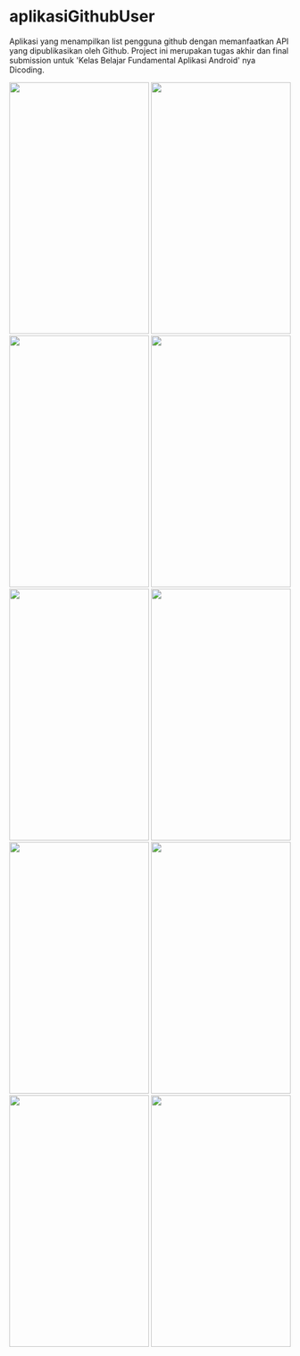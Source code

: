 # aplikasiGithubUser
Aplikasi yang menampilkan list pengguna github dengan memanfaatkan API yang dipublikasikan oleh Github. Project ini merupakan tugas akhir dan final submission untuk 'Kelas Belajar Fundamental Aplikasi Android' nya Dicoding.

<img src="https://user-images.githubusercontent.com/46962764/113527142-cd0b0400-95e6-11eb-931b-c6c81cf1c0fb.png" width="250" height="450">
<img src="https://user-images.githubusercontent.com/46962764/113527145-ce3c3100-95e6-11eb-8bd7-f948973c7a9c.png" width="250" height="450">
<img src="https://user-images.githubusercontent.com/46962764/113527147-cf6d5e00-95e6-11eb-8570-8179c05ff13a.png" width="250" height="450">
<img src="https://user-images.githubusercontent.com/46962764/113527148-d09e8b00-95e6-11eb-90a9-edfb18f4d701.png" width="250" height="450">
<img src="https://user-images.githubusercontent.com/46962764/113527150-d1cfb800-95e6-11eb-9665-2c41ceacaa95.png" width="250" height="450">
<img src="https://user-images.githubusercontent.com/46962764/113527155-d300e500-95e6-11eb-928c-feece414e428.png" width="250" height="450">
<img src="https://user-images.githubusercontent.com/46962764/113527156-d5633f00-95e6-11eb-9859-1b458fa6658e.png" width="250" height="450">
<img src="https://user-images.githubusercontent.com/46962764/113527158-d6946c00-95e6-11eb-974e-c59e304ac06f.png" width="250" height="450">
<img src="https://user-images.githubusercontent.com/46962764/113527159-d72d0280-95e6-11eb-88e4-bd6f02db5163.png" width="250" height="450">
<img src="https://user-images.githubusercontent.com/46962764/113527162-d8f6c600-95e6-11eb-81f4-229ff7160b22.png" width="250" height="450">

